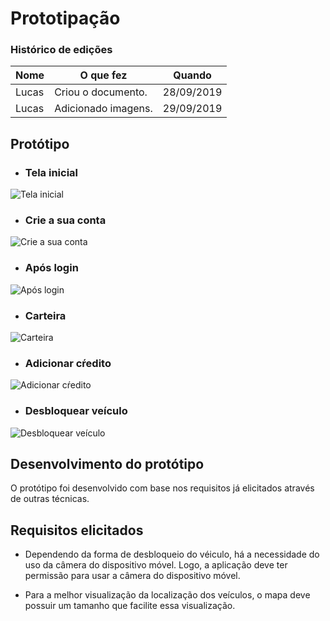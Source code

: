 # Prototipação

### Histórico de edições
| Nome|O que fez|Quando|
|-----|---------|------|
| Lucas | Criou o documento. | 28/09/2019 |
| Lucas | Adicionado imagens. | 29/09/2019 |

## Protótipo
* ### Tela inicial
![Tela inicial](../../img/elicitacao/prototipacao/TelaInicial.png)


* ### Crie a sua conta
![Crie a sua conta](../../img/elicitacao/prototipacao/CriarConta.png)


* ### Após login
![Após login](../../img/elicitacao/prototipacao/Interno.png)

* ### Carteira
![Carteira](../../img/elicitacao/prototipacao/Carteira.png)

* ### Adicionar cŕedito
![Adicionar cŕedito](../../img/elicitacao/prototipacao/AdicionarCredito.png)

* ### Desbloquear veículo
![Desbloquear veículo](../../img/elicitacao/prototipacao/Camera.png)


## Desenvolvimento do protótipo
O protótipo foi desenvolvido com base nos requisitos já elicitados através de outras técnicas.


## Requisitos elicitados

* Dependendo da forma de desbloqueio do véiculo, há a necessidade do uso da câmera do dispositivo móvel. Logo, a aplicação deve ter permissão para usar a câmera do dispositivo móvel.

* Para a melhor visualização da localização dos veículos, o mapa deve possuir um tamanho que facilite essa visualização.